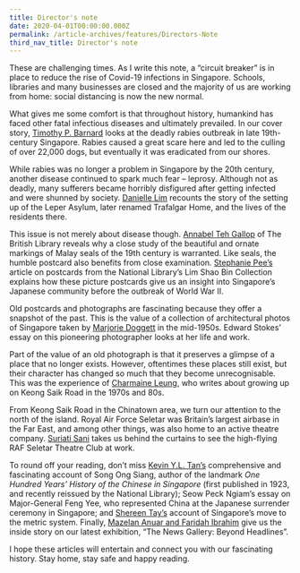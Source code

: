 ```yaml
---
title: Director's note
date: 2020-04-01T00:00:00.000Z
permalink: /article-archives/features/Directors-Note
third_nav_title: Director's note
---
```


These are challenging times. As I write this note, a “circuit breaker” is in place to reduce the rise of Covid-19 infections in Singapore. Schools, libraries and many businesses are closed and the majority of us are working from home: social distancing is now the new normal.

What gives me some comfort is that throughout history, humankind has faced other fatal infectious diseases and ultimately prevailed. In our cover story, [Timothy P. Barnard](/article-archives/features/_posts/2020-05-19-mad-dogs) looks at the deadly rabies outbreak in late 19th-century Singapore. Rabies caused a great scare here and led to the culling of over 22,000 dogs, but eventually it was eradicated from our shores. 

While rabies was no longer a problem in Singapore by the 20th century, another disease continued to spark much fear – leprosy. Although not as deadly, many sufferers became horribly disfigured after getting infected and were shunned by society. [Danielle Lim](/article-archives/features/_posts/2020-04-01-Leprosy) recounts the story of the setting up of the Leper Asylum, later renamed Trafalgar Home, and the lives of the residents there. 

This issue is not merely about disease though. [Annabel Teh Gallop](/article-archives/features/_posts/2020-05-19-Malay-Seals) of The British Library reveals why a close study of the beautiful and ornate markings of Malay seals of the 19th century is warranted. Like seals, the humble postcard also benefits from close examination. [Stephanie Pee’s](/article-archives/features/_posts/2020-04-24-History-Through-Postcardss) article on postcards from the National Library’s Lim Shao Bin Collection explains how these picture postcards give us an insight into Singapore’s Japanese community before the outbreak of World War II.

Old postcards and photographs are fascinating because they offer a snapshot of the past. This is the value of a collection of architectural photos of Singapore taken by [Marjorie Doggett](/article-archives/features/_posts/2020-04-01-Doggett) in the mid-1950s. Edward Stokes’ essay on this pioneering photographer looks at her life and work.

Part of the value of an old photograph is that it preserves a glimpse of a place that no longer exists. However, oftentimes these places still exist, but their character has changed so much that they become unrecognisable. This was the experience of [Charmaine Leung](/article-archives/features/_posts/2020-04-01-Keong-Saik), who writes about growing up on Keong Saik Road in the 1970s and 80s. 

From Keong Saik Road in the Chinatown area, we turn our attention to the north of the island. Royal Air Force Seletar was Britain’s largest airbase in the Far East, and among other things, was also home to an active theatre company. [Suriati Sani](/article-archives/features/_posts/2020-04-01-Thespians) takes us behind the curtains to see the high-flying RAF Seletar Theatre Club at work.

To round off your reading, don’t miss [Kevin Y.L. Tan’s](/article-archives/features/_posts/2020-04-01-King) comprehensive and fascinating account of Song Ong Siang, author of the landmark *One Hundred Years’ History of the Chinese in Singapore* (first published in 1923, and recently reissued by the National Library); Seow Peck Ngiam’s essay on Major-General Feng Yee, who represented China at the Japanese surrender ceremony in Singapore; and [Shereen Tay’s](/article-archives/features/_posts/2020-04-01-Metric) account of Singapore’s move to the metric system. Finally, [Mazelan Anuar and Faridah Ibrahim](/article-archives/features/_posts/2020-05-13-The-News-Gallery) give us the inside story on our latest exhibition, “The News Gallery: Beyond Headlines”.

I hope these articles will entertain and connect you with our fascinating history. Stay home, stay safe and happy reading.

